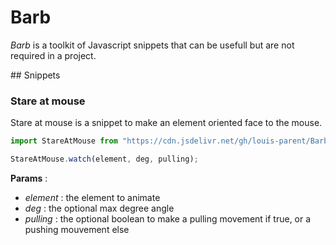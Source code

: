 # Barb

*Barb* is a toolkit of Javascript snippets that can be usefull but are not required in a project.

## Snippets

### Stare at mouse

Stare at mouse is a snippet to make an element oriented face to the mouse.

```javascript
import StareAtMouse from "https://cdn.jsdelivr.net/gh/louis-parent/Barb@latest/scripts/StareAtMouse.js";

StareAtMouse.watch(element, deg, pulling);
```

**Params** :

- *element* : the element to animate
- *deg* : the optional max degree angle
- *pulling* : the optional boolean to make a pulling movement if true, or a pushing mouvement else
